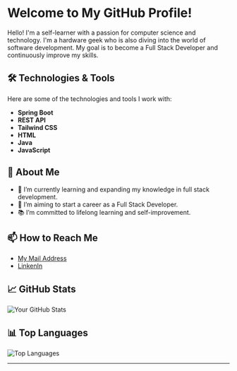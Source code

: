 # Welcome to My GitHub Profile!

Hello! I'm a self-learner with a passion for computer science and technology. I'm a hardware geek who is also diving into the world of software development. My goal is to become a Full Stack Developer and continuously improve my skills.

## 🛠️ Technologies & Tools

Here are some of the technologies and tools I work with:

- **Spring Boot**
- **REST API**
- **Tailwind CSS**
- **HTML**
- **Java**
- **JavaScript**

## 🚀 About Me

- 🌱 I’m currently learning and expanding my knowledge in full stack development.
- 💼 I’m aiming to start a career as a Full Stack Developer.
- 📚 I’m committed to lifelong learning and self-improvement.

## 📫 How to Reach Me

- [My Mail Address](omerfaruk38baran@gmail.com)
- [LinkenIn](https://www.linkedin.com/in/%C3%B6mer-faruk-baran-890074b3/)
  

## 📈 GitHub Stats

![Your GitHub Stats](https://github-readme-stats.vercel.app/api?username=yourusername&show_icons=true&theme=radical)

## 📊 Top Languages

![Top Languages](https://github-readme-stats.vercel.app/api/top-langs/?username=yourusername&layout=compact&theme=radical)

---

